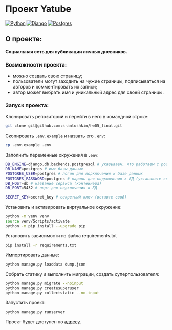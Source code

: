 # Проект Yatube
[![Python](https://img.shields.io/badge/Made%20with-Python-green?logo=python&logoColor=white&color)](https://www.python.org/)
[![Django](https://img.shields.io/static/v1?message=django&logo=django&labelColor=5c5c5c&color=0c4b33&logoColor=white&label=%20&style=plastic)](https://www.djangoproject.com/)
[![Postgres](https://img.shields.io/static/v1?message=postgresql&logo=postgresql&labelColor=5c5c5c&color=1182c3&logoColor=white&label=%20&style=plastic)](https://www.postgresql.org/)


## О проекте:
**Социальная  сеть для публикации личных дневников.**

### Возможности проекта:
- можно создать свою страницу;
- пользователи могут заходить на чужие страницы, подписываться на авторов и комментировать их записи;
- автор может выбрать имя и уникальный адрес для своей страницы.

### Запуск проекта:
Клонировать репозиторий и перейти в него в командной строке:
```sh
git clone git@github.com:s-antoshkin/hw05_final.git
```
Скопировать `.env.example` и назвать его `.env`:
```sh
cp .env.example .env
```
Заполнить переменные окружения в `.env`:
```sh
DB_ENGINE=django.db.backends.postgresql # указываем, что работаем с postgresql
DB_NAME=postgres # имя базы данных
POSTGRES_USER=postgres # логин для подключения к базе данных
POSTGRES_PASSWORD=postgres # пароль для подключения к БД (установите свой)
DB_HOST=db # название сервиса (контейнера)
DB_PORT=5432 # порт для подключения к БД

SECRET_KEY=secret_key # секретный ключ (вставте свой)
```
Установить и активировать виртуальное окружение:
```sh
python -m venv venv
source venv/Scripts/activate
python -m pip install --upgrade pip
```
Установить зависимости из файла requirements.txt
```sh
pip install -r requirements.txt
```
Импортировать данные:
```sh
python manage.py loaddata dump.json
```
Собрать статику и выполнить миграции, создать суперпользователя:
```sh
python manage.py migrate --noinput
python manage.py createsuperuser
python manage.py collectstatic --no-input
```
Запустить проект:
```sh
python manage.py runserver
```
Проект будет доступен по [адресу](http://127.0.0.1:8000/).
